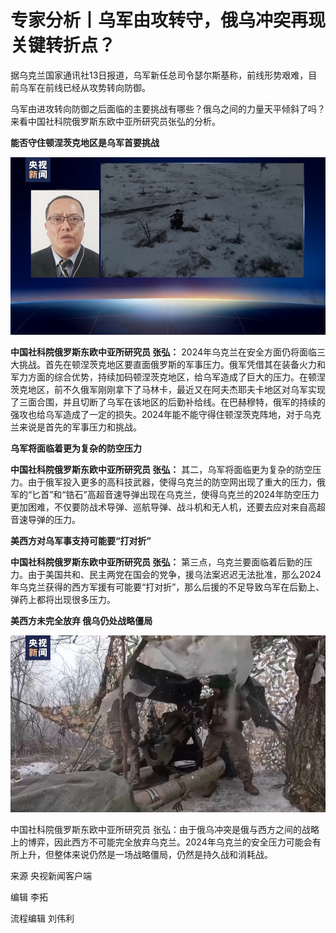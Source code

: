 # 专家分析丨乌军由攻转守，俄乌冲突再现关键转折点？

据乌克兰国家通讯社13日报道，乌军新任总司令瑟尔斯基称，前线形势艰难，目前乌军在前线已经从攻势转向防御。

乌军由进攻转向防御之后面临的主要挑战有哪些？俄乌之间的力量天平倾斜了吗？来看中国社科院俄罗斯东欧中亚所研究员张弘的分析。

**能否守住顿涅茨克地区是乌军首要挑战**

![62bee5224c67d6da9137dd2f6b5eee07.jpg](https://raw.githubusercontent.com/qqhsx/qqnews_image/main/2024/02/15/专家分析丨乌军由攻转守，俄乌冲突再现关键转折点？/62bee5224c67d6da9137dd2f6b5eee07.jpg)

**中国社科院俄罗斯东欧中亚所研究员 张弘：**
2024年乌克兰在安全方面仍将面临三大挑战。首先在顿涅茨克地区要直面俄罗斯的军事压力。俄军凭借其在装备火力和军力方面的综合优势，持续加码顿涅茨克地区，给乌军造成了巨大的压力。在顿涅茨克地区，前不久俄军刚刚拿下了马林卡，最近又在阿夫杰耶夫卡地区对乌军实现了三面合围，并且切断了乌军在该地区的后勤补给线。在巴赫穆特，俄军的持续的强攻也给乌军造成了一定的损失。2024年能不能守得住顿涅茨克阵地，对于乌克兰来说是首先的军事压力和挑战。

**乌军将面临着更为复杂的防空压力**

**中国社科院俄罗斯东欧中亚所研究员 张弘：**
其二，乌军将面临更为复杂的防空压力。由于俄军投入更多的高科技武器，使得乌克兰的防空网出现了重大的压力，俄军的“匕首”和“锆石”高超音速导弹出现在乌克兰，使得乌克兰的2024年防空压力更加困难，不仅要防战术导弹、巡航导弹、战斗机和无人机，还要去应对来自高超音速导弹的压力。

**美西方对乌军事支持可能要“打对折”**

**中国社科院俄罗斯东欧中亚所研究员 张弘：**
第三点，乌克兰要面临着后勤的压力。由于美国共和、民主两党在国会的党争，援乌法案迟迟无法批准，那么2024年乌克兰获得的西方军援有可能要“打对折”，那么后援的不足导致乌军在后勤上、弹药上都将出现很多压力。

**美西方未完全放弃 俄乌仍处战略僵局**

![1c5ac16cc75b1535498f23d5fc954447.jpg](https://raw.githubusercontent.com/qqhsx/qqnews_image/main/2024/02/15/专家分析丨乌军由攻转守，俄乌冲突再现关键转折点？/1c5ac16cc75b1535498f23d5fc954447.jpg)

中国社科院俄罗斯东欧中亚所研究员
张弘：由于俄乌冲突是俄与西方之间的战略上的博弈，因此西方不可能完全放弃乌克兰。2024年乌克兰的安全压力可能会有所上升，但整体来说仍然是一场战略僵局，仍然是持久战和消耗战。

来源 央视新闻客户端

编辑 李拓

流程编辑 刘伟利

